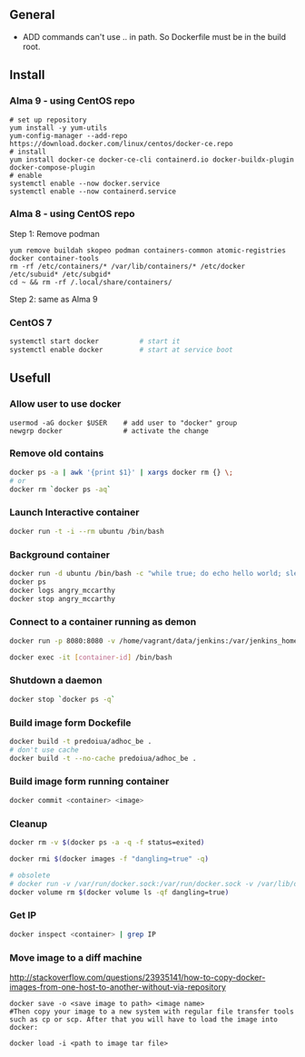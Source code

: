 ## General

- ADD commands can't use .. in path. So Dockerfile must be in the build root.

## Install

### Alma 9 - using CentOS repo
~~~
# set up repository
yum install -y yum-utils
yum-config-manager --add-repo https://download.docker.com/linux/centos/docker-ce.repo
# install
yum install docker-ce docker-ce-cli containerd.io docker-buildx-plugin docker-compose-plugin
# enable
systemctl enable --now docker.service
systemctl enable --now containerd.service
~~~

### Alma 8 - using CentOS repo
Step 1: Remove podman
~~~
yum remove buildah skopeo podman containers-common atomic-registries docker container-tools
rm -rf /etc/containers/* /var/lib/containers/* /etc/docker /etc/subuid* /etc/subgid*
cd ~ && rm -rf /.local/share/containers/
~~~
Step 2: same as Alma 9

### CentOS 7

~~~ bash
systemctl start docker          # start it
systemctl enable docker         # start at service boot
~~~

## Usefull

### Allow user to use docker
~~~
usermod -aG docker $USER    # add user to "docker" group
newgrp docker               # activate the change
~~~

### Remove old contains

~~~ bash
docker ps -a | awk '{print $1}' | xargs docker rm {} \;
# or
docker rm `docker ps -aq`
~~~

### Launch Interactive container

~~~ bash
docker run -t -i --rm ubuntu /bin/bash
~~~

### Background container

~~~ bash
docker run -d ubuntu /bin/bash -c "while true; do echo hello world; sleep 1; done"       # launch a container and run some task
docker ps                                                                                # get container id
docker logs angry_mccarthy                                                          # view output
docker stop angry_mccarthy                                                          # stop it
~~~

### Connect to a container running as demon

~~~ bash
docker run -p 8080:8080 -v /home/vagrant/data/jenkins:/var/jenkins_home jenkins 

docker exec -it [container-id] /bin/bash
~~~

### Shutdown a daemon 

~~~ bash
docker stop `docker ps -q`
~~~

### Build image form Dockefile

~~~ bash
docker build -t predoiua/adhoc_be .
# don't use cache
docker build -t --no-cache predoiua/adhoc_be .
~~~

### Build image form running container

~~~ bash
docker commit <container> <image>
~~~~

### Cleanup

~~~ bash
docker rm -v $(docker ps -a -q -f status=exited)

docker rmi $(docker images -f "dangling=true" -q)

# obsolete
# docker run -v /var/run/docker.sock:/var/run/docker.sock -v /var/lib/docker:/var/lib/docker --rm martin/docker-cleanup-volumes
docker volume rm $(docker volume ls -qf dangling=true)
~~~

### Get IP

~~~bash
docker inspect <container> | grep IP
~~~

### Move image to a diff machine

http://stackoverflow.com/questions/23935141/how-to-copy-docker-images-from-one-host-to-another-without-via-repository

~~~
docker save -o <save image to path> <image name>
#Then copy your image to a new system with regular file transfer tools such as cp or scp. After that you will have to load the image into docker:

docker load -i <path to image tar file>
~~~


